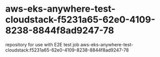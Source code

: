 # aws-eks-anywhere-test-cloudstack-f5231a65-62e0-4109-8238-8844f8ad9247-78
repository for use with E2E test job aws-eks-anywhere-test-cloudstack:f5231a65-62e0-4109-8238-8844f8ad9247-78
